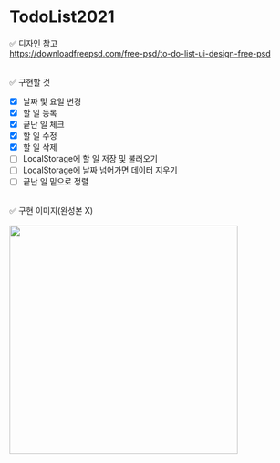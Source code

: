 # TodoList2021

✅ 디자인 참고 <br/>
https://downloadfreepsd.com/free-psd/to-do-list-ui-design-free-psd
<br/><br/>

✅ 구현할 것 <br/>

- [x] 날짜 및 요일 변경
- [x] 할 일 등록
- [x] 끝난 일 체크
- [x] 할 일 수정
- [x] 할 일 삭제
- [ ] LocalStorage에 할 일 저장 및 불러오기
- [ ] LocalStorage에 날짜 넘어가면 데이터 지우기
- [ ] 끝난 일 밑으로 정렬
      <br/>
      <br/>

✅ 구현 이미지(완성본 X)<br/><br/>
<img src="https://user-images.githubusercontent.com/50460114/120979210-52aa5c00-c7b0-11eb-8908-576b768470d3.PNG" width="400px"/>
